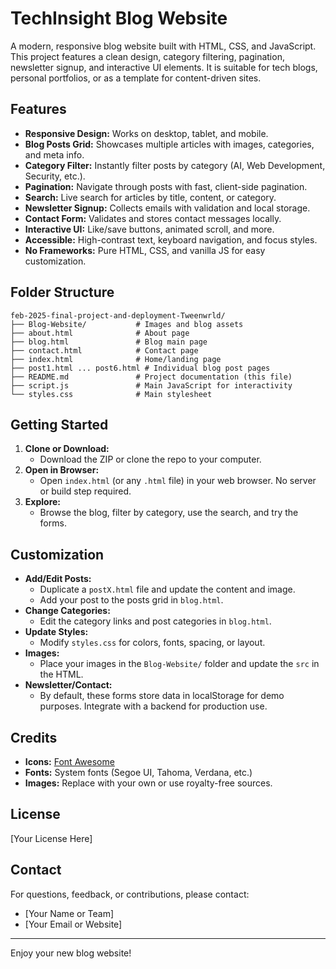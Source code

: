 # TechInsight Blog Website

A modern, responsive blog website built with HTML, CSS, and JavaScript. This project features a clean design, category filtering, pagination, newsletter signup, and interactive UI elements. It is suitable for tech blogs, personal portfolios, or as a template for content-driven sites.

## Features

- **Responsive Design:** Works on desktop, tablet, and mobile.
- **Blog Posts Grid:** Showcases multiple articles with images, categories, and meta info.
- **Category Filter:** Instantly filter posts by category (AI, Web Development, Security, etc.).
- **Pagination:** Navigate through posts with fast, client-side pagination.
- **Search:** Live search for articles by title, content, or category.
- **Newsletter Signup:** Collects emails with validation and local storage.
- **Contact Form:** Validates and stores contact messages locally.
- **Interactive UI:** Like/save buttons, animated scroll, and more.
- **Accessible:** High-contrast text, keyboard navigation, and focus styles.
- **No Frameworks:** Pure HTML, CSS, and vanilla JS for easy customization.

## Folder Structure

```
feb-2025-final-project-and-deployment-Tweenwrld/
├── Blog-Website/           # Images and blog assets
├── about.html              # About page
├── blog.html               # Blog main page
├── contact.html            # Contact page
├── index.html              # Home/landing page
├── post1.html ... post6.html # Individual blog post pages
├── README.md               # Project documentation (this file)
├── script.js               # Main JavaScript for interactivity
└── styles.css              # Main stylesheet
```

## Getting Started

1. **Clone or Download:**
   - Download the ZIP or clone the repo to your computer.
2. **Open in Browser:**
   - Open `index.html` (or any `.html` file) in your web browser. No server or build step required.
3. **Explore:**
   - Browse the blog, filter by category, use the search, and try the forms.

## Customization

- **Add/Edit Posts:**
  - Duplicate a `postX.html` file and update the content and image.
  - Add your post to the posts grid in `blog.html`.
- **Change Categories:**
  - Edit the category links and post categories in `blog.html`.
- **Update Styles:**
  - Modify `styles.css` for colors, fonts, spacing, or layout.
- **Images:**
  - Place your images in the `Blog-Website/` folder and update the `src` in the HTML.
- **Newsletter/Contact:**
  - By default, these forms store data in localStorage for demo purposes. Integrate with a backend for production use.

## Credits

- **Icons:** [Font Awesome](https://fontawesome.com/)
- **Fonts:** System fonts (Segoe UI, Tahoma, Verdana, etc.)
- **Images:** Replace with your own or use royalty-free sources.

## License

[Your License Here]

## Contact

For questions, feedback, or contributions, please contact:
- [Your Name or Team]
- [Your Email or Website]

---
Enjoy your new blog website!
